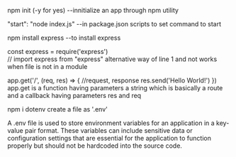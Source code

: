 npm init (-y for yes) --innitialize an app through npm utility

"start": "node index.js" --in package.json scripts to set command to start

npm install express --to install express

const express = require('express')  
// import express from "express"
alternative way of line 1 and not works when file is not in a module

app.get('/', (req, res) => {        //request, response
  res.send('Hello World!')
})
app.get is a function having parameters a string which is basically a route and a callback having parameters res and req 

npm i dotenv
create a file as '.env'

A .env file is used to store environment variables for an application in a key-value pair format. These variables can include sensitive data or configuration settings that are essential for the application to function properly but should not be hardcoded into the source code.